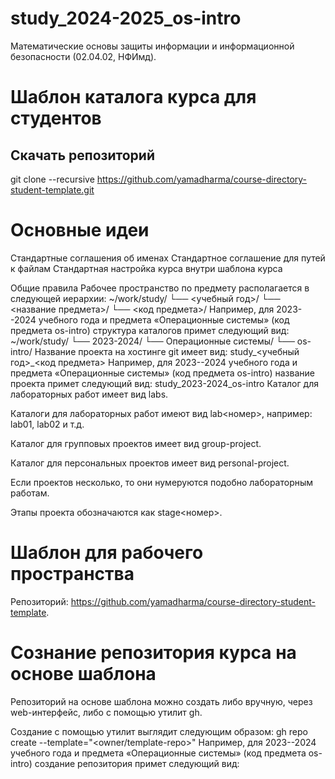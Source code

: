 # study_2024-2025_os-intro
Математические основы защиты информации и информационной безопасности (02.04.02, НФИмд).

# Шаблон каталога курса для студентов
## Скачать репозиторий
git clone --recursive https://github.com/yamadharma/course-directory-student-template.git

# Основные идеи
Стандартные соглашения об именах
Стандартное соглашение для путей к файлам
Стандартная настройка курса внутри шаблона курса

Общие правила
Рабочее пространство по предмету располагается в следующей иерархии:
~/work/study/
└── <учебный год>/
    └── <название предмета>/
        └── <код предмета>/
Например, для 2023--2024 учебного года и предмета «Операционные системы» (код предмета os-intro) структура каталогов примет следующий вид:
~/work/study/
└── 2023-2024/
    └── Операционные системы/
        └── os-intro/
Название проекта на хостинге git имеет вид:
study_<учебный год>_<код предмета>
Например, для 2023--2024 учебного года и предмета «Операционные системы» (код предмета os-intro) название проекта примет следующий вид:
study_2023-2024_os-intro
Каталог для лабораторных работ имеет вид labs.

Каталоги для лабораторных работ имеют вид lab<номер>, например: lab01, lab02 и т.д.

Каталог для групповых проектов имеет вид group-project.

Каталог для персональных проектов имеет вид personal-project.

Если проектов несколько, то они нумеруются подобно лабораторным работам.

Этапы проекта обозначаются как stage<номер>.

# Шаблон для рабочего пространства
Репозиторий: https://github.com/yamadharma/course-directory-student-template.

# Сознание репозитория курса на основе шаблона
Репозиторий на основе шаблона можно создать либо вручную, через web-интерфейс, либо с помощью утилит gh.

Создание с помощью утилит выглядит следующим образом:
gh repo create <new-repo-name> --template="<owner/template-repo>"
Например, для 2023--2024 учебного года и предмета «Операционные системы» (код предмета os-intro) создание репозитория примет следующий вид:
